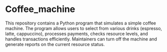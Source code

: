 # Coffee_machine
This repository contains a Python program that simulates a simple coffee machine. The program allows users to select from various drinks (espresso, latte, cappuccino), processes payments, checks resource levels, and handles transactions efficiently. Maintainers can turn off the machine and generate reports on the current resource status.
